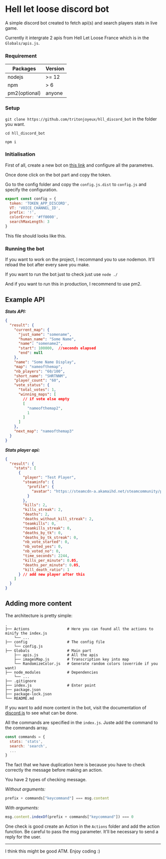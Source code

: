 # Hell let loose discord bot

A simple discord bot created to fetch api(s) and search players stats in live game.

Currently it intergrate 2 apis from Hell Let Loose France which is in the `Globals/apis.js`.

### Requirement

Packages|Version
---|---
nodejs| \>= 12
npm|\> 6
pm2(optional)| anyone

### Setup

`git clone https://github.com/tritonjoyeux/hll_discord_bot` in the folder you want.

`cd hll_discord_bot`

`npm i`

### Initialisation

First of all, create a new bot on [this link](https://discord.com/developers/applications/) and configure all the
parametres.

Once done click on the bot part and copy the token.

Go to the config folder and copy the `config.js.dist` to `config.js` and specify the configuration.

```js
export const config = {
  token: 'TOKEN_APP_DISCORD',
  VT: 'VOICE_CHANNEL_ID',
  prefix: '!',
  colorError: '#ff0000',
  searchMaxLength: 3
}
```

This file should looks like this.

### Running the bot

If you want to work on the project, I recommand you to use nodemon. It'll reload the bot after every save you make.

If you want to run the bot just to check just use `node ./`

And if you want to run this in production, I recommend to use pm2.

## Example API

***Stats API:***

```json
{
  "result": {
    "current_map": {
      "just_name": "somename",
      "human_name": "Some Name",
      "name": "somename2",
      "start": 100000,  //seconds elapsed
      "end": null
    },
    "name": "Some Name Display",
    "map": "nameofthemap",
    "nb_players": "60/100",
    "short_name": "SHRTNNM",
    "player_count": "60",
    "vote_status": {
      "total_votes": 1,
      "winning_maps": [
        // if vote else empty
        [
          "nameofthemap2",
          1
        ]
      ]
    },
    "next_map": "nameofthemap3"
  }
}
```

***Stats player api:***

```json
{
  "result": {
    "stats": [
      {
        "player": "Test Player",
        "steaminfo": {
          "profile": {
            "avatar": "https://steamcdn-a.akamaihd.net/steamcommunity/public/images/avatars/xx/xxx.jpg"
          }
        },
        "kills": 2,
        "kills_streak": 2,
        "deaths": 2,
        "deaths_without_kill_streak": 2,
        "teamkills": 0,
        "teamkills_streak": 0,
        "deaths_by_tk": 0,
        "deaths_by_tk_streak": 0,
        "nb_vote_started": 0,
        "nb_voted_yes": 0,
        "nb_voted_no": 0,
        "time_seconds": 2244,
        "kills_per_minute": 0.05,
        "deaths_per_minute": 0.05,
        "kill_death_ratio": 1
      } // add new player after this
    ]
  }
}
```

## Adding more content

The architecture is pretty simple:

    .
    ├── Actions                 # Here you can found all the actions to minify the index.js
        └── ...
    ├── config                  # The config file
        └── config.js
    ├── Globals                 # Main part
        ├── apis.js             # All the apis
        ├── imagesMap.js        # Transcription key into map
        └── RandomizeColor.js   # Generate random colors (override if you want)
    ├── node_modules            # Dependencies
        └── ...
    ├── .gitignore             
    ├── index.js                # Enter point
    ├── package.json
    ├── package-lock.json
    └── README.md

If you want to add more content in the bot, visit the documentation of [discord.js](https://discord.js.org/#/) to see what can be done.

All the commands are specified in the `index.js`. Juste add the command to the commands array.
```js
const commands = {
  stats: 'stats',
  search: 'search',
  ...
}
```
The fact that we have duplication here is because you have to check correctly the message before making an action.

You have 2 types of checking message.

*Without arguments:*
```js
prefix + commands["keycommand"] === msg.content
```

*With arguments:*
```js
msg.content.indexOf(prefix + commands["keycommand"]) === 0
```

One check is good create an Action in the `Actions` folder and add the action function. Be careful to pass the msg parameter. 
It'll be necessary to send a reply for the user.

___

I think this might be good ATM. Enjoy coding :)
